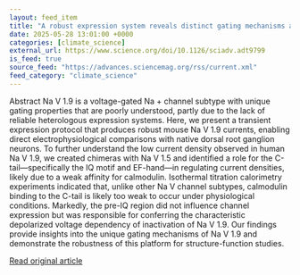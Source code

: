 ```yaml
---
layout: feed_item
title: "A robust expression system reveals distinct gating mechanisms and calmodulin regulation of NaV1.9 channels | Science Advances"
date: 2025-05-28 13:01:00 +0000
categories: [climate_science]
external_url: https://www.science.org/doi/10.1126/sciadv.adt9799
is_feed: true
source_feed: "https://advances.sciencemag.org/rss/current.xml"
feed_category: "climate_science"
---
```


Abstract Na V 1.9 is a voltage-gated Na + channel subtype with unique gating properties that are poorly understood, partly due to the lack of reliable heterologous expression systems. Here, we present a transient expression protocol that produces robust mouse Na V 1.9 currents, enabling direct electrophysiological comparisons with native dorsal root ganglion neurons. To further understand the low current density observed in human Na V 1.9, we created chimeras with Na V 1.5 and identified a role for the C-tail—specifically the IQ motif and EF-hand—in regulating current densities, likely due to a weak affinity for calmodulin. Isothermal titration calorimetry experiments indicated that, unlike other Na V channel subtypes, calmodulin binding to the C-tail is likely too weak to occur under physiological conditions. Markedly, the pre-IQ region did not influence channel expression but was responsible for conferring the characteristic depolarized voltage dependency of inactivation of Na V 1.9. Our findings provide insights into the unique gating mechanisms of Na V 1.9 and demonstrate the robustness of this platform for structure-function studies.

[Read original article](https://www.science.org/doi/10.1126/sciadv.adt9799)
